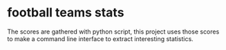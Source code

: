 # football teams stats
The scores are gathered with python script, this project uses those scores to make a command line interface to extract interesting statistics.
